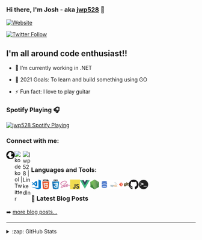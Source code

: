 
### Hi there, I'm Josh - aka [jwp528][website] 👋

  

[![Website](https://img.shields.io/website?label=https://portfolio-47538.web.app&style=for-the-badge&url=https%3A%2F%2Fjoshparsons.ca)](https://portfolio-47538.web.app)

[![Twitter Follow](https://img.shields.io/twitter/follow/kodekool?color=1DA1F2&logo=twitter&style=for-the-badge)](https://twitter.com/intent/follow?original_referer=https%3A%2F%2Fgithub.com%2Fkodekool&screen_name=kodekool)

  

## I'm all around code enthusiast!!

  

- 🌱 I’m currently working in .NET

- 🥅 2021 Goals: To learn and build something using GO

- ⚡ Fun fact: I love to play guitar

  

### Spotify Playing 🎧

  

[<img src="https://now-playing.jwp528.vercel.app/api/spotify" alt="jwp528 Spotify Playing" width="350" />](https://open.spotify.com/user/4co704t3wkn7mim491j7r4ho3)

  

### Connect with me:

  

[<img align="left" alt="https://portfolio-47538.web.app/" width="22px" src="https://raw.githubusercontent.com/iconic/open-iconic/master/svg/globe.svg" />][website]

[<img align="left" alt="kodekool | Twitter" width="22px" src="https://cdn.jsdelivr.net/npm/simple-icons@v3/icons/twitter.svg" />][twitter]

[<img align="left" alt="jwp528 | LinkedIn" width="22px" src="https://cdn.jsdelivr.net/npm/simple-icons@v3/icons/linkedin.svg" />][linkedin]

  

<br  />

  

### Languages and Tools:

  

<img  align="left"  alt="Visual Studio Code"  width="26px"  src="https://raw.githubusercontent.com/github/explore/80688e429a7d4ef2fca1e82350fe8e3517d3494d/topics/visual-studio-code/visual-studio-code.png"  />

<img  align="left"  alt="HTML5"  width="26px"  src="https://raw.githubusercontent.com/github/explore/80688e429a7d4ef2fca1e82350fe8e3517d3494d/topics/html/html.png"  />

<img  align="left"  alt="CSS3"  width="26px"  src="https://raw.githubusercontent.com/github/explore/80688e429a7d4ef2fca1e82350fe8e3517d3494d/topics/css/css.png"  />

<img  align="left"  alt="Sass"  width="26px"  src="https://raw.githubusercontent.com/github/explore/80688e429a7d4ef2fca1e82350fe8e3517d3494d/topics/sass/sass.png"  />

<img  align="left"  alt="JavaScript"  width="26px"  src="https://raw.githubusercontent.com/github/explore/80688e429a7d4ef2fca1e82350fe8e3517d3494d/topics/javascript/javascript.png"  />

<img align="left" alt="Vue" width="26px" src="https://raw.githubusercontent.com/github/explore/80688e429a7d4ef2fca1e82350fe8e3517d3494d/topics/vue/vue.png" />

  

<img  align="left"  alt="Node.js"  width="26px"  src="https://raw.githubusercontent.com/github/explore/80688e429a7d4ef2fca1e82350fe8e3517d3494d/topics/nodejs/nodejs.png"  />

<img  align="left"  alt="SQL"  width="26px"  src="https://raw.githubusercontent.com/github/explore/80688e429a7d4ef2fca1e82350fe8e3517d3494d/topics/sql/sql.png"  />

<img  align="left"  alt="MySQL"  width="26px"  src="https://raw.githubusercontent.com/github/explore/80688e429a7d4ef2fca1e82350fe8e3517d3494d/topics/mysql/mysql.png"  />

<img  align="left"  alt="Git"  width="26px"  src="https://raw.githubusercontent.com/github/explore/80688e429a7d4ef2fca1e82350fe8e3517d3494d/topics/git/git.png"  />

<img  align="left"  alt="GitHub"  width="26px"  src="https://raw.githubusercontent.com/github/explore/78df643247d429f6cc873026c0622819ad797942/topics/github/github.png"  />

<img  align="left"  alt="Terminal"  width="26px"  src="https://raw.githubusercontent.com/github/explore/80688e429a7d4ef2fca1e82350fe8e3517d3494d/topics/terminal/terminal.png"  />

  <br />

### 📕 Latest Blog Posts

  

<!-- BLOG-POST-LIST:START -->

<!-- BLOG-POST-LIST:END -->

  

➡️ [more blog posts...](https://portfolio-47538.web.app/posts)

  

---

<details>

<summary>:zap: GitHub Stats</summary>

  

<img  align="left"  alt="jwp528's GitHub Stats"  src="https://github-readme-stats.codestackr.vercel.app/api?username=jwp528&show_icons=true&hide_border=true&count_private=true"  />

  

</details>

  

[website]: https://portfolio-47538.web.app

[twitter]: https://twitter.com/kodekool

[linkedin]: https://linkedin.com/in/jwp528